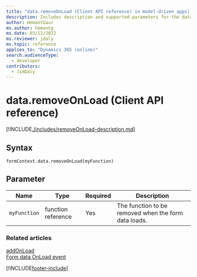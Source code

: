 ```yaml
---
title: "data.removeOnLoad (Client API reference) in model-driven apps| MicrosoftDocs"
description: Includes description and supported parameters for the data.removeOnLoad method.
author: HemantGaur
ms.author: hemantg
ms.date: 03/12/2022
ms.reviewer: jdaly
ms.topic: reference
applies_to: "Dynamics 365 (online)"
search.audienceType: 
  - developer
contributors:
  - JimDaly
---
```

# data.removeOnLoad (Client API reference)



[!INCLUDE[./includes/removeOnLoad-description.md](./includes/removeOnLoad-description.md)]

## Syntax

`formContext.data.removeOnLoad(myFunction)`

## Parameter

|Name|Type|Required|Description|
|--|--|--|--|
|`myFunction`|function reference|Yes|The function to be removed when the form data loads.|

### Related articles

[addOnLoad](addOnLoad.md)   
[Form data OnLoad event](../events/form-data-onload.md)



[!INCLUDE[footer-include](../../../../../includes/footer-banner.md)]
